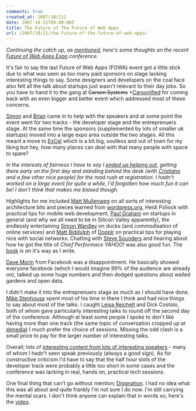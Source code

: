 ```yaml
---
comments: true
created_at: 2007/10/21}
date: 2007-10-21T00:00:00Z
title: The Future of The Future of Web Apps
url: /2007/10/21/the-future-of-the-future-of-web-apps/
---
```


*Continuing the catch up, as [mentioned](http://morethanseven.net/posts/mashup-demo/), here's some thoughts on the recent [Future of Web Apps Expo](http://futureofwebapps.com) conference.*

It's fair to say the last Future of Web Apps (FOWA) event got a little stick due to what was seen as too many paid sponsors on stage lacking interesting things to say. Some designers and developers on the coal face also felt all the talk about startups just wasn't relevant to their day jobs. So you have to hand it to the gang at ~~Carson Systems~~ +[Carsonified](http://carsonified.com+) for coming back with an even bigger and better event which addressed most of these concerns.

[Simon](http://simonwillison.net) and [Brian](http://www.brianoberkirch.com/) came in to help with the speakers and at some point the event went for two tracks - the developer stage and the entreprenuers stage. At the same time the sponsors (supplemented by lots of smaller uk startups) moved into a large expo area outside the two stages. All this meant a move to [ExCel](http://www.excel-london.co.uk/en/) which is a bit big, soulless and out of town for my liking but hey, how many places can deal with that many people with space to spare?

*In the interests of fairness I have to say I [ended up helping out](http://futureofwebapps.wordpress.com/category/requires-action/), getting there early on the first day and standing behind the desk (with [Cristiano](http://ibbydibby.com/cbetta/blog) and a few other nice people) for the mad rush at registration. I hadn't worked on a large event for quite a while, I'd forgotten how much fun it can be! I don't think that makes me biased though.*

Highlights for me included [Matt Mullenweg](http://photomatt.net/) on all sorts of interesting architecture bits and pieces learned from [wordpress.org](http://wordpress.org), Heidi Pollock with practical tips for mobile web development, [Paul Graham](http://www.paulgraham.com/) on startups in general (and why we all need to be in Silicon Valley apparently), the endlessly entertaining [Simon Wardley](http://swardley.blogspot.com/) on ducks (and commodisation of online services) and [Matt Biddulph](http://www.hackdiary.com/) of [Dopplr](http://dopplr.com) on practical tips for playing nice with social networks. Chatting with [Steve Sounders](http://stevesouders.com/) and hearing about how he got the title of *Chief Performace YAHOO!* was also good fun. The [book](http://www.amazon.co.uk/High-Performance-Web-Sites-Souders) is on it's way as I write.

[Dave Morin](http://davemorin.com/blog/) from Facebook was a disappointment. He basically showed everyone facebook (which I would imagine 99% of the audience are already on), talked up some huge numbers and then dodged questions about walled gardens and open data.

I didn't make it into the entreprenuers stage as much as I should have done. [Mike Stenhouse](http://donotremove.co.uk/) spent most of his time in there I think and had nice things to say about most of the talks. I caught [Leisa Reichelt](http://www.disambiguity.com/) and Dick Costolo, both of whom gave particularly interesting talks to round off the second day of the conference. Although at least some people I spoke to don't like having more than one track (the same topic of conversation cropped up at [@media](http://vivabit.com/atmedia2007)) I much prefer the choice of sessions. Missing the odd clash is a small price to pay for the larger number of interesting talks.

Overall; lots of [interesting content from lots of interesting speakers](http://www.slideshare.net/group/future-of-web-applications/slideshows) - many of whom I hadn't seen speak previously (always a good sign). As for constructive criticism I'd have to say that the half hour slots of the developer track were probably a little too short in some cases and the conference was lacking in real, hands on, practical tech sessions.

One final thing that can't go without mention; [Diggnation](http://diggnation.com). I had no idea what this was all about and quite frankly I'm not sure I do now. I'm still carrying the mental scars. I don't think anyone can explain that in words so, here's the [video](http://revision3.com/diggnation/2007-10-04London).
